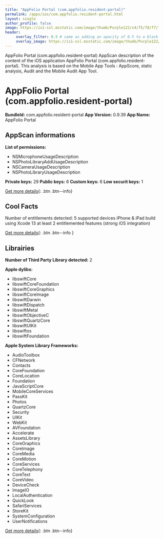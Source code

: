 ```yaml
---
title: "AppFolio Portal (com.appfolio.resident-portal)"
permalink: /apps/ios/com.appfolio.resident-portal.html
layout: single
author_profile: false
image: https://is1-ssl.mzstatic.com/image/thumb/Purple122/v4/f5/78/f7/f578f7ca-0854-52d9-f9ad-845191a9b7ce/AppIcon-0-0-1x_U007emarketing-0-0-0-7-0-0-sRGB-0-0-0-GLES2_U002c0-512MB-85-220-0-0.png/512x512bb.jpg
header: 
     overlay_filter: 0.5 # same as adding an opacity of 0.5 to a black background
     overlay_image: https://is1-ssl.mzstatic.com/image/thumb/Purple122/v4/f5/78/f7/f578f7ca-0854-52d9-f9ad-845191a9b7ce/AppIcon-0-0-1x_U007emarketing-0-0-0-7-0-0-sRGB-0-0-0-GLES2_U002c0-512MB-85-220-0-0.png/512x512bb.jpg
---
```

AppFolio Portal (com.appfolio.resident-portal) AppScan description of the content of the iOS application AppFolio Portal (com.appfolio.resident-portal). This analysis is based on the Mobile App Tools : AppScore, static analysis, Audit and the Mobile Audit App Tool.

# AppFolio Portal (com.appfolio.resident-portal)

**BundleId:** com.appfolio.resident-portal
**App Version:** 0.9.39
**App Name:** AppFolio Portal


## AppScan informations 

**List of permissions:** 
- NSMicrophoneUsageDescription
- NSPhotoLibraryAddUsageDescription
- NSCameraUsageDescription
- NSPhotoLibraryUsageDescription
  
  
**Private keys:** 29
**Public keys:** 6
**Custom keys:** 6
**Low securit keys:** 1
  
[Get more details](/pricing.html){: .btn .btn--info}

## Cool Facts

Number of entitlements detected: 5
supported devices iPhone & iPad
build using Xcode 13
at least 2 entitlemented features (strong iOS integration)
  
[Get more details](/pricing.html){: .btn .btn--info }

## Librairies 
**Number of Third Party Library detected:** 2


**Apple dylibs:**
- libswiftCore
- libswiftCoreFoundation
- libswiftCoreGraphics
- libswiftCoreImage
- libswiftDarwin
- libswiftDispatch
- libswiftMetal
- libswiftObjectiveC
- libswiftQuartzCore
- libswiftUIKit
- libswiftos
- libswiftFoundation


**Apple System Library Frameworks:**
- AudioToolbox
- CFNetwork
- Contacts
- CoreFoundation
- CoreLocation
- Foundation
- JavaScriptCore
- MobileCoreServices
- PassKit
- Photos
- QuartzCore
- Security
- UIKit
- WebKit
- AVFoundation
- Accelerate
- AssetsLibrary
- CoreGraphics
- CoreImage
- CoreMedia
- CoreMotion
- CoreServices
- CoreTelephony
- CoreText
- CoreVideo
- DeviceCheck
- ImageIO
- LocalAuthentication
- QuickLook
- SafariServices
- StoreKit
- SystemConfiguration
- UserNotifications


  
[Get more details](/pricing.html){: .btn .btn--info}

